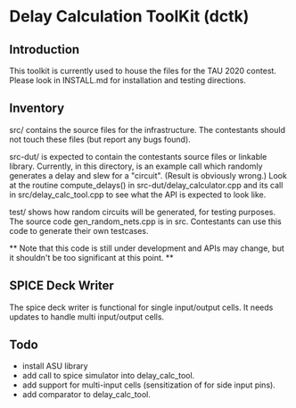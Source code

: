 # Delay Calculation ToolKit (dctk)

## Introduction

This toolkit is currently used to house the files for the TAU 2020 contest.
Please look in INSTALL.md for installation and testing directions.

## Inventory
src/ contains the source files for the infrastructure. The contestants
should not touch these files (but report any bugs found).

src-dut/ is expected to contain the contestants source files or
linkable library.  Currently, in this directory, is an example call
which randomly generates a delay and slew for a "circuit".  (Result is
obviously wrong.)  Look at the routine compute_delays() in
src-dut/delay_calculator.cpp and its call in src/delay_calc_tool.cpp
to see what the API is expected to look like.

test/ shows how random circuits will be generated, for testing
purposes. The source code gen_random_nets.cpp is in src.  Contestants
can use this code to generate their own testcases.

** Note that this code is still under development and APIs may change,
   but it shouldn't be too significant at this point. **

## SPICE Deck Writer

The spice deck writer is functional for single input/output cells.
It needs updates to handle multi input/output cells.

## Todo

* install ASU library
* add call to spice simulator into delay_calc_tool.
* add support for multi-input cells (sensitization of for side input pins).
* add comparator to delay_calc_tool.
